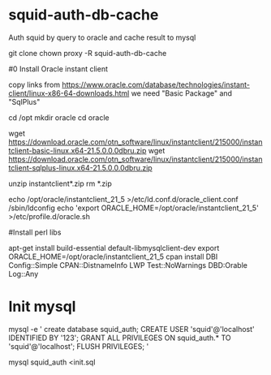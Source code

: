 # squid-auth-db-cache

Auth squid by query to oracle and cache result to mysql

git clone 
chown proxy -R squid-auth-db-cache

#0 Install Oracle instant client

copy links from https://www.oracle.com/database/technologies/instant-client/linux-x86-64-downloads.html
we need "Basic Package" and "SqlPlus"

cd /opt
mkdir oracle
cd oracle

wget https://download.oracle.com/otn_software/linux/instantclient/215000/instantclient-basic-linux.x64-21.5.0.0.0dbru.zip
wget https://download.oracle.com/otn_software/linux/instantclient/215000/instantclient-sqlplus-linux.x64-21.5.0.0.0dbru.zip

unzip instantclient*.zip
rm *.zip

echo /opt/oracle/instantclient_21_5 >/etc/ld.conf.d/oracle_client.conf
/sbin/ldconfig
echo 'export ORACLE_HOME=/opt/oracle/instantclient_21_5' >/etc/profile.d/oracle.sh


#Install perl libs

apt-get install build-essential default-libmysqlclient-dev
export ORACLE_HOME=/opt/oracle/instantclient_21_5 
cpan install DBI  Config::Simple CPAN::DistnameInfo LWP Test::NoWarnings DBD:Orable Log::Any

# Init mysql

mysql -e '
 create database squid_auth;
 CREATE USER 'squid'@'localhost' IDENTIFIED BY '123';
 GRANT ALL PRIVILEGES ON squid_auth.* TO 'squid'@'localhost';
 FLUSH PRIVILEGES;
'

 mysql squid_auth <init.sql
